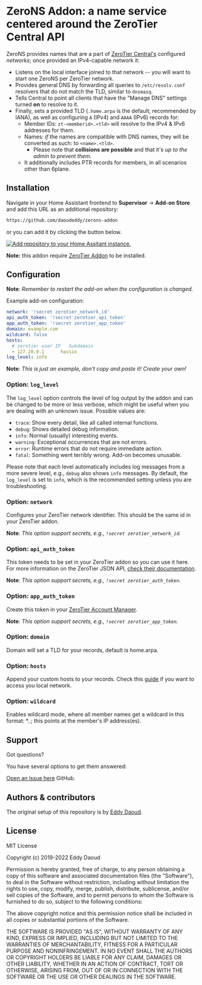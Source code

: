 # ZeroNS Addon: a name service centered around the ZeroTier Central API

ZeroNS provides names that are a part of [ZeroTier Central's](https://my.zerotier.com) configured _networks_; once provided an IPv4-capable network it:

- Listens on the local interface joined to that network -- you will want to start one ZeroNS per ZeroTier network.
- Provides general DNS by forwarding all queries to `/etc/resolv.conf` resolvers that do not match the TLD, similar to `dnsmasq`.
- Tells Central to point all clients that have the "Manage DNS" settings turned **on** to resolve to it.
- Finally, sets a provided TLD (`.home.arpa` is the default; recommended by IANA), as well as configuring `A` (IPv4) and `AAAA` (IPv6) records for:
  - Member IDs: `zt-<memberid>.<tld>` will resolve to the IPv4 & IPv6 addresses for them.
  - Names: _if_ the names are compatible with DNS names, they will be converted as such: to `<name>.<tld>`.
    - Please note that **collisions are possible** and that it's _up to the admin to prevent them_.
  - It additionally includes PTR records for members, in all scenarios other than 6plane.

## Installation

Navigate in your Home Assistant frontend to **Supervisor** -> **Add-on Store** and add this URL as an additional repository:

```txt
https://github.com/daoudeddy/zerons-addon
```
or you can add it by clicking the
button below.

[![Add repository to your Home Assitant instance.][repository-badge]][repository]

**Note:** this addon require [ZeroTier Addon][zerotier-addon] to be installed.

## Configuration

**Note**: _Remember to restart the add-on when the configuration is changed._

Example add-on configuration:

```yaml
network: '!secret zerotier_network_id'
api_auth_token: '!secret zerotier_api_token'
app_auth_token: '!secret zerotier_app_token'
domain: example.com
wildcard: false
hosts:
  # zerotier user IP   Subdomain
  - 127.20.0.1      hassio
log_level: info
```

**Note**: _This is just an example, don't copy and paste it! Create your own!_

### Option: `log_level`

The `log_level` option controls the level of log output by the addon and can
be changed to be more or less verbose, which might be useful when you are
dealing with an unknown issue. Possible values are:

- `trace`: Show every detail, like all called internal functions.
- `debug`: Shows detailed debug information.
- `info`: Normal (usually) interesting events.
- `warning`: Exceptional occurrences that are not errors.
- `error`: Runtime errors that do not require immediate action.
- `fatal`: Something went terribly wrong. Add-on becomes unusable.

Please note that each level automatically includes log messages from a
more severe level, e.g., `debug` also shows `info` messages. By default,
the `log_level` is set to `info`, which is the recommended setting unless
you are troubleshooting.

### Option: `network`

Configures your ZeroTier network identifier.
This should be the same id in your ZeroTier addon.

**Note**: _This option support secrets, e.g., `!secret zerotier_network_id`._

### Option: `api_auth_token`

This token needs to be set in your ZeroTier addon so you can use it here.
For more information on the ZeroTier JSON API, [check their documentation][api].

**Note**: _This option support secrets, e.g., `!secret zerotier_auth_token`._

### Option: `app_auth_token`

Create this token in your [ZeroTier Account Manager](https://my.zerotier.com/account).

**Note**: _This option support secrets, e.g., `!secret zerotier_app_token`._

### Option: `domain`

Domain will set a TLD for your records, default is home.arpa.

### Option: `hosts`

Append your custom hosts to your records.
Check this [guide][route] if you want to access you local network.

### Option: `wildcard`

Enables wildcard mode, where all member names get a wildcard in this format: *.<name>.<tld>; this points at the member's IP address(es).

## Support

Got questions?

You have several options to get them answered:

[Open an issue here][issue] GitHub.

## Authors & contributors

The original setup of this repository is by [Eddy Daoud][eddy].

## License

MIT License

Copyright (c) 2019-2022 Eddy Daoud

Permission is hereby granted, free of charge, to any person obtaining a copy
of this software and associated documentation files (the "Software"), to deal
in the Software without restriction, including without limitation the rights
to use, copy, modify, merge, publish, distribute, sublicense, and/or sell
copies of the Software, and to permit persons to whom the Software is
furnished to do so, subject to the following conditions:

The above copyright notice and this permission notice shall be included in all
copies or substantial portions of the Software.

THE SOFTWARE IS PROVIDED "AS IS", WITHOUT WARRANTY OF ANY KIND, EXPRESS OR
IMPLIED, INCLUDING BUT NOT LIMITED TO THE WARRANTIES OF MERCHANTABILITY,
FITNESS FOR A PARTICULAR PURPOSE AND NONINFRINGEMENT. IN NO EVENT SHALL THE
AUTHORS OR COPYRIGHT HOLDERS BE LIABLE FOR ANY CLAIM, DAMAGES OR OTHER
LIABILITY, WHETHER IN AN ACTION OF CONTRACT, TORT OR OTHERWISE, ARISING FROM,
OUT OF OR IN CONNECTION WITH THE SOFTWARE OR THE USE OR OTHER DEALINGS IN THE
SOFTWARE.

[addon-badge]: https://my.home-assistant.io/badges/supervisor_addon.svg
[addon]: https://my.home-assistant.io/redirect/supervisor_addon/?addon=a0d7b954_zerotier
[api]: https://www.zerotier.com/manual.shtml#4_1
[discord-ha]: https://discord.gg/c5DvZ4e
[discord]: https://discord.me/hassioaddons
[issue]: https://github.com/daoudeddy/zerons-addon/issues
[zerotier-addon]: https://github.com/hassio-addons/addon-zerotier
[eddy]: https://github.com/daoudeddy
[reddit]: https://reddit.com/r/homeassistant
[releases]: https://github.com/daoudeddy/zerons-addon/releases
[repository-badge]: https://my.home-assistant.io/badges/supervisor_add_addon_repository.svg
[repository]: https://my.home-assistant.io/redirect/supervisor_add_addon_repository/?repository_url=https%3A%2F%2Fgithub.com%2Fdaoudeddy%2Fzerons-addon%2Fissues%0D%0A
[zerotier]: https://www.zerotier.com/
[route]: https://zerotier.atlassian.net/wiki/spaces/SD/pages/224395274/Route+between+ZeroTier+and+Physical+Networks